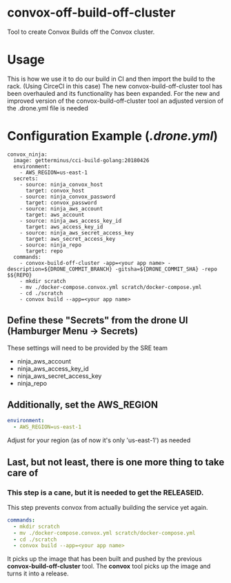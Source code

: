 # convox-off-build-off-cluster
Tool to create Convox Builds off the Convox cluster.


# Usage
This is how we use it to do our build in CI and then import the build to the rack. (Using CirceCI in this case)
The new convox-build-off-cluster tool has been overhauled and its functionality has been expanded.
For the new and improved version of the convox-build-off-cluster tool an adjusted version of the .drone.yml file is needed

# Configuration Example (_.drone.yml_)
```
convox_ninja:
  image: getterminus/cci-build-golang:20180426
  environment:
	- AWS_REGION=us-east-1
  secrets:
	- source: ninja_convox_host
	  target: convox_host
	- source: ninja_convox_password
	  target: convox_password
	- source: ninja_aws_account
	  target: aws_account
	- source: ninja_aws_access_key_id
	  target: aws_access_key_id
	- source: ninja_aws_secret_access_key
	  target: aws_secret_access_key
	- source: ninja_repo
	  target: repo
  commands:
	- convox-build-off-cluster -app=<your app name> -description=${DRONE_COMMIT_BRANCH} -gitsha=${DRONE_COMMIT_SHA} -repo $${REPO}
	- mkdir scratch
	- mv ./docker-compose.convox.yml scratch/docker-compose.yml
	- cd ./scratch
	- convox build --app=<your app name>
```

## Define these "Secrets" from the drone UI (Hamburger Menu -> Secrets)
These settings will need to be provided by the SRE team
  * ninja_aws_account
  * ninja_aws_access_key_id
  * ninja_aws_secret_access_key
  * ninja_repo

## Additionally, set the AWS_REGION
```yaml
environment:
  - AWS_REGION=us-east-1
```
Adjust for your region (as of now it's only 'us-east-1') as needed
## Last, but not least, there is one more thing to take care of
### This step is a cane, but it is needed to get the RELEASEID.
This step prevents convox from actually building the service yet again.
```yaml
commands:
  - mkdir scratch
  - mv ./docker-compose.convox.yml scratch/docker-compose.yml
  - cd ./scratch
  - convox build --app=<your app name>
```
It picks up the image that has been built and pushed by the previous **convox-build-off-cluster** tool. The **convox** tool picks up the image and turns it into a release.
